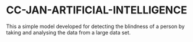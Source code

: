 # CC-JAN-ARTIFICIAL-INTELLIGENCE
This a simple model developed for detecting the blindness of a person by taking and analysing the data from a large data set. 
